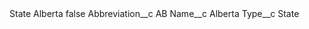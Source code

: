 <?xml version="1.0" encoding="UTF-8"?>
<CustomMetadata xmlns="http://soap.sforce.com/2006/04/metadata" xmlns:xsi="http://www.w3.org/2001/XMLSchema-instance" xmlns:xsd="http://www.w3.org/2001/XMLSchema">
    <label>State Alberta</label>
    <protected>false</protected>
    <values>
        <field>Abbreviation__c</field>
        <value xsi:type="xsd:string">AB</value>
    </values>
    <values>
        <field>Name__c</field>
        <value xsi:type="xsd:string">Alberta</value>
    </values>
    <values>
        <field>Type__c</field>
        <value xsi:type="xsd:string">State</value>
    </values>
</CustomMetadata>
